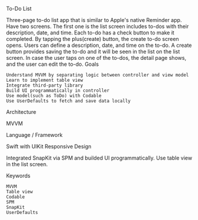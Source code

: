 To-Do List

 Three-page to-do list app that is similar to Apple's native Reminder app.
Have two screens. The first one is the list screen includes to-dos with their description, date, and time. Each to-do has a check button to make it completed.
By tapping the plus(create) button, the create to-do screen opens. Users can define a description, date, and time on the to-do. A create button provides saving the to-do and it will be seen in the list on the list screen.
In case the user taps on one of the to-dos, the detail page shows, and the user can edit the to-do.
Goals

    Understand MVVM by separating logic between controller and view model
    Learn to implement table view
    Integrate third-party library
    Build UI programmatically in controller
    Use model(such as ToDo) with Codable
    Use UserDefaults to fetch and save data locally

Architecture

MVVM

Language / Framework

Swift with UIKit
Responsive Design

Integrated SnapKit via SPM and builded UI programmatically. 
Use table view in the list screen.

Keywords

    MVVM
    Table view
    Codable
    SPM
    SnapKit
    UserDefaults

